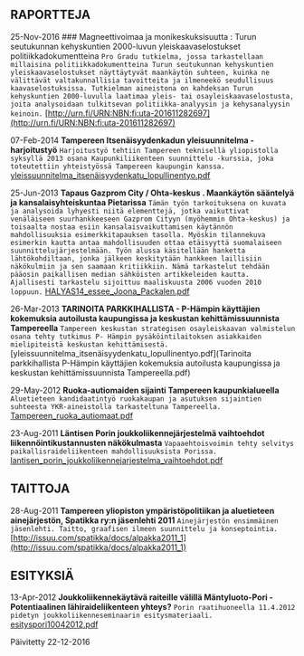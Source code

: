 ## RAPORTTEJA
25-Nov-2016 ### Magneettivoimaa ja monikeskuksisuutta : Turun seutukunnan kehyskuntien 2000-luvun yleiskaavaselostukset politiikkadokumentteina
`Pro Gradu tutkielma, jossa tarkastellaan millaisina politiikkadokumentteina Turun seutukunnan kehyskuntien yleiskaavaselostukset näyttäytyvät maankäytön suhteen, kuinka ne välittävät valtakunnallisia tavoitteita ja ilmeneekö seudullisuus kaavaselostuksissa. Tutkielman aineistona on kahdeksan Turun kehyskuntien 2000-luvulla laatimaa yleis- tai osayleiskaavaselostusta, joita analysoidaan tulkitsevan politiikka-analyysin ja kehysanalyysin keinoin.`
[http://urn.fi/URN:NBN:fi:uta-201611282697](http://urn.fi/URN:NBN:fi:uta-201611282697)


07-Feb-2014 **Tampereen Itsenäisyydenkadun yleisuunnitelma - harjoitustyö**
`Harjoitustyö tehtiin Tampereen teknisellä yliopistolla syksyllä 2013 osana Kaupunkiliikenteen suunnittelu -kurssia, joka toteutettiin yhteistyössä Tampereen kaupungin kanssa.`
[yleissuunnitelma_itsenäisyydenkatu_lopullinentyo.pdf](yleissuunnitelma_itsenäisyydenkatu_lopullinentyo.pdf)
	

25-Jun-2013 **Tapaus Gazprom City / Ohta-keskus . Maankäytön sääntelyä ja kansalaisyhteiskuntaa Pietarissa**
`Tämän työn tarkoituksena on kuvata ja analysoida lyhyesti niitä elementtejä, jotka vaikuttivat venäläiseen suurhankkeeseen Gazprom Cityyn (myöhemmin Ohta-keskus) ja toisaalta nostaa esiin kansalaisvaikuttamisen käytännön mahdollisuuksia esimerkkitapauksen tasolla. Myöskin tilannekuva esimerkin kautta antaa mahdollisuuden ottaa etäisyyttä suomalaiseen suunnittelujärjestelmään. Työn alussa käsitellään hanketta lähtökohdiltaan, jonka jälkeen keskitytään hankkeen laillisiin näkökulmiin ja sen saamaan kritiikkiin. Nämä tarkastelut tehdään pääosin paikallisen median sähköisten artikkeleiden kautta. Ajallisesti tarkastelu sijoittuu maaliskuusta 2006 vuoden 2010 loppuun.` 
[HALYAS14_essee_Joona_Packalen.pdf](HALYAS14_essee_Joona_Packalen.pdf)


26-Mar-2013 **TARINOITA PARKKIHALLISTA - P-Hämpin käyttäjien kokemuksia autoilusta kaupungissa ja keskustan kehittämissuunnista Tampereella**
`Tampereen keskustan strategisen osayleiskaavan valmistelun osana tehty tutkimus P- Hämpin pysäköintilaitoksen asiakkaiden mielipiteistä keskustan kehittämisestä.`
[yleissuunnitelma_itsenäisyydenkatu_lopullinentyo.pdf](Tarinoita parkkihallista P-Hämpin käyttäjien kokemuksia autoilusta kaupungissa ja keskustan kehittämissuunnista Tampereella.pdf)


29-May-2012 **Ruoka-autiomaiden sijainti Tampereen kaupunkialueella**
`Aluetieteen kandidaatintyö ruokakaupan ja asutuksen sijaintien suhteesta YKR-aineistolla tarkasteltuna Tampereella.`
[Tampereen_ruoka_autiomaat.pdf](/Tampereen_ruoka_autiomaat.pdf)


23-Aug-2011 **Läntisen Porin joukkoliikennejärjestelmä vaihtoehdot liikennöintikustannusten näkökulmasta**
`Vapaaehtoisvoimin tehty selvitys paikallisraideliikenteen mahdollisuuksista Porissa.` [lantisen_porin_joukkoliikennejarjestelma_vaihtoehdot.pdf](lantisen_porin_joukkoliikennejarjestelma_vaihtoehdot.pdf)

	
## TAITTOJA
28-Aug-2011 **Tampereen yliopiston ympäristöpolitiikan ja aluetieteen ainejärjestön, Spatikka ry:n jäsenlehti 2011**
`Ainejärjestön ensimmäinen jäsenlehti. Taitto, graafisen ilmeen suunnittelu ja konseptointia.` [http://issuu.com/spatikka/docs/alpakka2011_1](http://issuu.com/spatikka/docs/alpakka2011_1)
	

## ESITYKSIÄ	
13-Apr-2012 **Joukkoliikennekäytävä raiteille välillä Mäntyluoto-Pori - Potentiaalinen lähiraideliikenteen yhteys?**
`Porin raatihuoneella 11.4.2012 pidetyn joukkoliikenneseminaarin esitysmateriaali.` [esityspori10042012.pdf](esityspori10042012.pdf)
	
Päivitetty 22-12-2016
